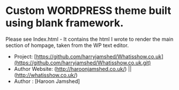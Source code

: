 # Custom WORDPRESS theme built using blank framework.

Please see Index.html - It contains the html I wrote to render the main section of hompage, taken from the WP text editor. 

* Project: [https://github.com/harryjamshed/Whatisshow.co.uk](https://github.com/harryjamshed/Whatisshow.co.uk.git)
* Author Website: (http://haroonjamshed.co.uk/) ||  (http://whatisshow.co.uk/) 
* Author : [Haroon Jamshed] 

